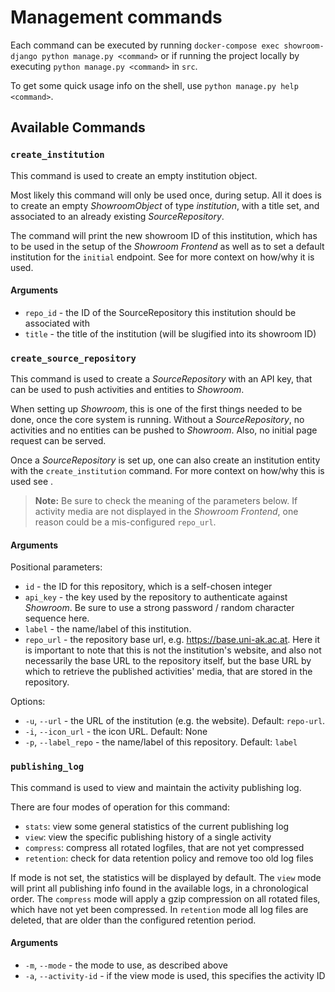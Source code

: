 # Management commands

Each command can be executed by running
`docker-compose exec showroom-django python manage.py <command>`
or if running the project locally by executing `python manage.py <command>` in `src`.

To get some quick usage info on the shell, use `python manage.py help <command>`.

## Available Commands

### `create_institution`

This command is used to create an empty institution object.

Most likely this command will only be used once, during setup. All it does is to
create an empty _ShowroomObject_ of type _institution_, with a title set, and
associated to an already existing _SourceRepository_.

The command will print the new showroom ID of this institution, which has to be used
in the setup of the _Showroom Frontend_ as well as to set a default institution for
the `initial` endpoint. See [](./install.md) for more context on how/why it is used.

#### Arguments

- `repo_id` - the ID of the SourceRepository this institution should be associated with
- `title` - the title of the institution (will be slugified into its showroom ID)


### `create_source_repository`

This command is used to create a _SourceRepository_ with an API key, that can be used
to push activities and entities to _Showroom_.

When setting up _Showroom_, this is one of the first things needed to be done, once the
core system is running. Without a _SourceRepository_, no activities and no entities can
be pushed to _Showroom_. Also, no initial page request can be served.

Once a _SourceRepository_ is set up, one can also create an institution entity with
the `create_institution` command. For more context on how/why this is used
see [](./install.md).

> **Note:** Be sure to check the meaning of the parameters below. If activity media are
> not displayed in the _Showroom Frontend_, one reason could be a mis-configured
> `repo_url`.

#### Arguments

Positional parameters:

- `id` - the ID for this repository, which is a self-chosen integer
- `api_key` - the key used by the repository to authenticate against _Showroom_. Be
  sure to use a strong password / random character sequence here.
- `label` - the name/label of this institution.
- `repo_url` - the repository base url, e.g. https://base.uni-ak.ac.at. Here it is
  important to note that this is not the institution's website, and also not
  necessarily the base URL to the repository itself, but the base URL by which to
  retrieve the published activities' media, that are stored in the repository.

Options:

- `-u`, `--url` - the URL of the institution (e.g. the website). Default: `repo-url`.
- `-i`, `--icon_url` - the icon URL. Default: None
- `-p`, `--label_repo` -  the name/label of this repository. Default: `label`


### `publishing_log`

This command is used to view and maintain the activity publishing log.

There are four modes of operation for this command:

* `stats`: view some general statistics of the current publishing log
* `view`: view the specific publishing history of a single activity
* `compress`: compress all rotated logfiles, that are not yet compressed
* `retention`: check for data retention policy and remove too old log files

If mode is not set, the statistics will be displayed by default. The `view` mode will
print all publishing info found in the available logs, in a chronological order.
The `compress` mode will apply a gzip compression on all rotated files, which have
not yet been compressed. In `retention` mode all log files are deleted, that are older
than the configured retention period.

#### Arguments

- `-m`, `--mode` - the mode to use, as described above
- `-a`, `--activity-id` - if the view mode is used, this specifies the activity ID
